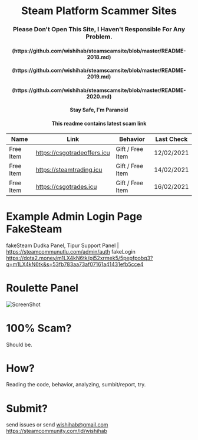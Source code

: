 <h1 align="center">Steam Platform Scammer Sites</h1>
<h3 align="center">Please Don't Open This Site, I Haven't Responsible For Any Problem.</h1>
<h4 align="center">(https://github.com/wishihab/steamscamsite/blob/master/README-2018.md)</h1>
<h4 align="center">(https://github.com/wishihab/steamscamsite/blob/master/README-2019.md)</h1>
<h4 align="center">(https://github.com/wishihab/steamscamsite/blob/master/README-2020.md)</h1>
<h4 align="center">Stay Safe, I'm Paranoid</h1>
<h4 align="center">This readme contains latest scam link</h1>


| Name | Link | Behavior | Last Check |
| ------------------ | ------------------------- | ------------------------- | ---------- |
| Free Item | https://csgotradeoffers.icu | Gift / Free Item | 12/02/2021 |
| Free Item | https://steamtrading.icu | Gift / Free Item | 14/02/2021 |
| Free Item | https://csgotrades.icu | Gift / Free Item | 16/02/2021 |



# Example Admin Login Page FakeSteam
fakeSteam Dudka Panel, Tipur Support Panel | https://steamcommunutlu.com/admin/auth
fakeLogin https://dota2.money/m1LX4kN6tk/pj52xrmek5/5pepfpobq3?q=m1LX4kN6tk&s=53fb783aa73af07161a41431efb5cce4

# Roulette Panel
![ScreenShot](https://github.com/wishihab/steamscamsite/blob/master/Roulette_ru.png)

# 100% Scam?
Should be. 

# How?
Reading the code, behavior, analyzing, sumbit/report, try.

# Submit?
send issues or send wishihab@gmail.com https://steamcommunity.com/id/wishihab
